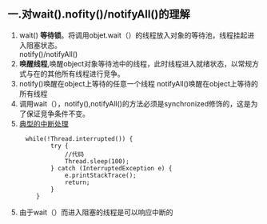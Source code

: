 ## 一.对wait().nofity()/notifyAll()的理解
1. wait()  **等待锁**。将调用objet.wait（）的线程放入对象的等待池，线程挂起进入阻塞状态。  
notify()/notifyAll() 
2. **唤醒线程**,唤醒object对象等待池中的线程，此时线程进入就绪状态，以常规方式与在的其他所有线程进行竞争。
3. notify()唤醒在object上等待的任意一个线程 
   notifyAll()唤醒在object上等待的所有线程 
4. 调用wait（），notify(),notifyAll()的方法必须是synchronized修饰的，这是为了保证竞争条件不变。
5. [典型的中断处理](/Users/xuyabo/Documents/java/thinkingInJavaPractice/src/main/java/concurrence_m/EX23.java)
```
     while(!Thread.interrupted()) {
            try {
                //代码
                Thread.sleep(100);
            } catch (InterruptedException e) {
                e.printStackTrace();
                return;
            }
        }
```
5. 由于wait（）而进入阻塞的线程是可以响应中断的